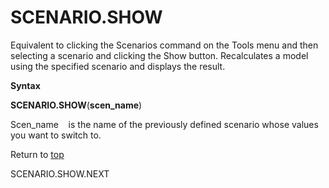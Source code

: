 SCENARIO.SHOW
=============

Equivalent to clicking the Scenarios command on the Tools menu and then
selecting a scenario and clicking the Show button. Recalculates a model
using the specified scenario and displays the result.

**Syntax**

**SCENARIO.SHOW**(**scen\_name**)

Scen\_name    is the name of the previously defined scenario whose
values you want to switch to.

Return to [top](#Q)

SCENARIO.SHOW.NEXT

